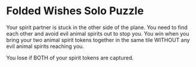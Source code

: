 # Folded Wishes Solo Puzzle

Your spirit partner is stuck in the other side of the plane. You need to find each other and avoid evil animal spirits out to stop you.
You win when you bring your two animal spirit tokens together in the same tile WITHOUT any evil animal spirits reaching you.

You lose if BOTH of your spirit tokens are captured. 
